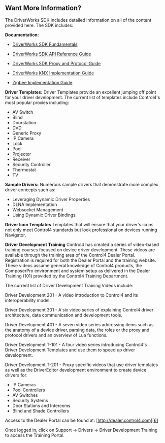 ## Want More Information?

The DriverWorks SDK includes detailed information on all of the content provided here. The SDK includes:

**Documentation:**

- [DriverWorks SDK Fundamentals][1]

- [DriverWorks SDK API Reference Guide][2]

- [DriverWorks SDK Proxy and Protocol Guide][3]

- [DriverWorks KNX Implementation Guide][4]

- [Zigbee Implementation Guide][5]


**Driver Templates:**
Driver Templates provide an excellent jumping off point for your driver development. The current list of templates include Control4's most popular proxies including:

- AV Switch
- Blind
- Doorstation
- DVD
- Generic Proxy
- IP Camera
- Lock
- Pool
- Projector
- Receiver
- Security Controller
- Thermostat
- TV

**Sample Drivers:**
Numerous sample drivers that demonstrate more complex driver concepts such as:

- Leveraging Dynamic Driver Properties
- DLNA Implementation
- Websocket Management
- Using Dynamic Driver Bindings

**Driver Icon Templates**
Templates that will ensure that your driver's icons not only meet Control4 standards but look professional on devices running Navigator.

**Driver Development Training**
Control4 has created a series of video-based training courses focused on device driver development.  These videos are available through the training area of the Control4 Dealer Portal. Registration is required for both the Dealer Portal and the training website. These videos assume general knowledge of Control4 products, the ComposerPro environment and system setup as delivered in the Dealer Training (101) provided by the Control4 Training Department.

The current list of Driver Development Training Videos include:

Driver Development 201 - A video introduction to Control4 and its interoperability model.

Driver Development 301 - A six video series of explaining Control4 driver architecture, data communication and development tools.

Driver Development 401 - A seven video series addressing items such as the anatomy of a device driver, parsing data, the roles or the proxy and protocol drivers and an overview of Lua functions.

Driver Development T-101 - A four video series introducing Control4's Driver Development Templates and use them to speed up driver development.

Driver Development T-201 - Proxy specific videos that use driver templates as well as  the DriverEditor development environment to create device drivers for:

- IP Cameras
- Pool Controllers
- AV Switches
- Security Systems
- Door Stations and Intercoms
- Blind and Shade Controllers

Access to the Dealer Portal can be found at: [http://dealer.control4.com][6]

Once logged in, click on Support -\> Drivers -\> Driver Development Training to access the Training Portal.




[1]:	https://control4.github.io/docs-driverworks-fundamentals/#introduction
[2]:	https://control4.github.io/docs-driverworks-api/#introduction
[3]:	https://control4.github.io/docs-driverworks-proxyprotocol/#introduction
[4]:	https://control4.github.io/docs-driverworks-knx/#knx-and-control4
[5]:	https://control4.github.io/docs-zigbee/#overview
[6]:	http://dealer.control4.com